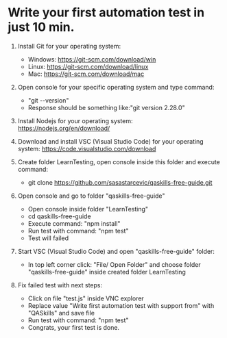 # Write your first automation test in just 10 min.


1. Install Git for your operating system:
    - Windows: https://git-scm.com/download/win 
    - Linux: https://git-scm.com/download/linux 
    - Mac: https://git-scm.com/download/mac 

2. Open console for your specific operating system and type command:
    - "git --version"
    - Response should be something like:"git version 2.28.0"

3. Install Nodejs for your operating system: https://nodejs.org/en/download/

4. Download and install VSC (Visual Studio Code) for your operating system: https://code.visualstudio.com/download 

5. Create folder LearnTesting, open console inside this folder and execute command:
    - git clone https://github.com/sasastarcevic/qaskills-free-guide.git

6. Open console and go to folder "qaskills-free-guide"
    - Open console inside folder "LearnTesting"
    - cd qaskills-free-guide
    - Execute command: "npm install"
    - Run test with command: "npm test"
    - Test will failed

6. Start VSC (Visual Studio Code) and open "qaskills-free-guide" folder:
    - In top left corner click: "File/ Open Folder" and choose folder "qaskills-free-guide" inside created folder LearnTesting

7. Fix failed test with next steps:
    - Click on file "test.js" inside VNC explorer 
    - Replace value "Write first automation test with support from" with "QASkills" and save file
    - Run test with command: "npm test"
    - Congrats, your first test is done.

